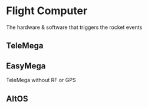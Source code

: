 Flight Computer
================
The hardware & software that triggers the rocket events

TeleMega
---------

EasyMega
---------
TeleMega without RF or GPS

AltOS
------
